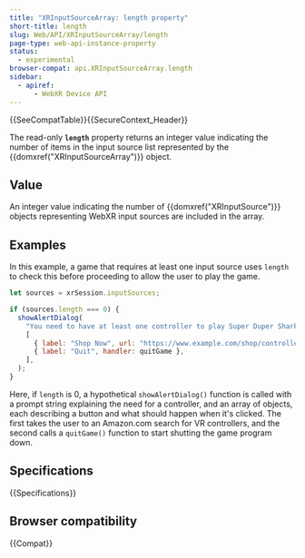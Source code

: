 ```yaml
---
title: "XRInputSourceArray: length property"
short-title: length
slug: Web/API/XRInputSourceArray/length
page-type: web-api-instance-property
status:
  - experimental
browser-compat: api.XRInputSourceArray.length
sidebar:
  - apiref:
      - WebXR Device API
---
```


{{SeeCompatTable}}{{SecureContext_Header}}

The read-only **`length`** property returns an integer value
indicating the number of items in the input source list represented by
the {{domxref("XRInputSourceArray")}} object.

## Value

An integer value indicating the number of {{domxref("XRInputSource")}} objects
representing WebXR input sources are included in the array.

## Examples

In this example, a game that requires at least one input source
uses `length` to check this before proceeding to allow the user to play the
game.

```js
let sources = xrSession.inputSources;

if (sources.length === 0) {
  showAlertDialog(
    "You need to have at least one controller to play Super Duper Shark Jump Fest 9000.",
    [
      { label: "Shop Now", url: "https://www.example.com/shop/controllers" },
      { label: "Quit", handler: quitGame },
    ],
  );
}
```

Here, if `length` is 0, a
hypothetical `showAlertDialog()` function is called with a prompt string
explaining the need for a controller, and an array of objects, each describing a button
and what should happen when it's clicked. The first takes the user to an Amazon.com
search for VR controllers, and the second calls a `quitGame()` function to
start shutting the game program down.

## Specifications

{{Specifications}}

## Browser compatibility

{{Compat}}
